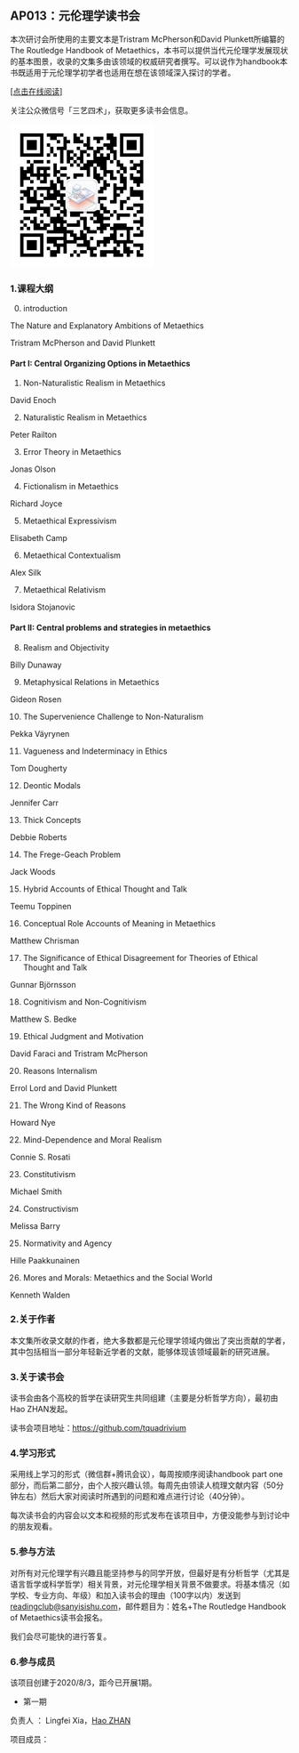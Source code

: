 

## AP013：元伦理学读书会

本次研讨会所使用的主要文本是Tristram McPherson和David Plunkett所编纂的The Routledge Handbook of Metaethics，本书可以提供当代元伦理学发展现状的基本图景，收录的文集多由该领域的权威研究者撰写。可以说作为handbook本书既适用于元伦理学初学者也适用在想在该领域深入探讨的学者。

[[点击在线阅读]](https://tquadrivium.github.io/metaethics/)

关注公众微信号「三艺四术」，获取更多读书会信息。

![](img/qrcode.jpg)

### 1.课程大纲

0. introduction

The Nature and Explanatory Ambitions of Metaethics

Tristram McPherson and David Plunkett

#### Part I: Central Organizing Options in Metaethics

1. Non-Naturalistic Realism in Metaethics

David Enoch

2. Naturalistic Realism in Metaethics 

Peter Railton

3. Error Theory in Metaethics

Jonas Olson

4. Fictionalism in Metaethics

Richard Joyce

5. Metaethical Expressivism

Elisabeth Camp 

6. Metaethical Contextualism 

Alex Silk

7. Metaethical Relativism

Isidora Stojanovic

#### Part II: Central problems and strategies in metaethics

8. Realism and Objectivity

Billy Dunaway

9. Metaphysical Relations in Metaethics

Gideon Rosen

10. The Supervenience Challenge to Non-Naturalism

Pekka Väyrynen

11. Vagueness and Indeterminacy in Ethics

Tom Dougherty

12. Deontic Modals

Jennifer Carr

13. Thick Concepts 

Debbie Roberts

14. The Frege-Geach Problem

Jack Woods

15. Hybrid Accounts of Ethical Thought and Talk

Teemu Toppinen

16. Conceptual Role Accounts of Meaning in Metaethics

Matthew Chrisman

17. The Significance of Ethical Disagreement for Theories of Ethical Thought and Talk 

Gunnar Björnsson 

18. Cognitivism and Non-Cognitivism

Matthew S. Bedke

19. Ethical Judgment and Motivation 

David Faraci and Tristram McPherson

20. Reasons Internalism

Errol Lord and David Plunkett

21. The Wrong Kind of Reasons

Howard Nye

22. Mind-Dependence and Moral Realism

Connie S. Rosati

23. Constitutivism

Michael Smith 

24. Constructivism

Melissa Barry

25. Normativity and Agency

Hille Paakkunainen

26. Mores and Morals: Metaethics and the Social World

Kenneth Walden 



### 2.关于作者

本文集所收录文献的作者，绝大多数都是元伦理学领域内做出了突出贡献的学者，其中包括相当一部分年轻新近学者的文献，能够体现该领域最新的研究进展。

### 3.关于读书会

读书会由各个高校的哲学在读研究生共同组建（主要是分析哲学方向），最初由Hao ZHAN发起。

读书会项目地址：https://github.com/tquadrivium

### 4.学习形式

采用线上学习的形式（微信群+腾讯会议），每周按顺序阅读handbook part one部分，而后第二部分，由个人按兴趣认领。每周先由领读人梳理文献内容（50分钟左右）然后大家对阅读时所遇到的问题和难点进行讨论（40分钟）。

每次读书会的内容会以文本和视频的形式发布在该项目中，方便没能参与到讨论中的朋友观看。

### 5.参与方法

对所有对元伦理学有兴趣且能坚持参与的同学开放，但最好是有分析哲学（尤其是语言哲学或科学哲学）相关背景，对元伦理学相关背景不做要求。将基本情况（如学校、专业方向、年级）和加入读书会的理由（100字以内）发送到 [readingclub@sanyisishu.com](mailto:readingclub@sanyisishu.com)，邮件题目为：姓名+The Routledge Handbook of Metaethics读书会报名。

我们会尽可能快的进行答复。



### 6.参与成员

该项目创建于2020/8/3，距今已开展1期。

- 第一期

负责人	： Lingfei Xia，[Hao ZHAN](https://github.com/zhanhao93)

项目成员：	